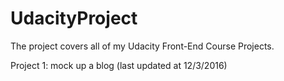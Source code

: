 # UdacityProject
The project covers all of my Udacity Front-End Course Projects.

Project 1: mock up a blog (last updated at 12/3/2016)
